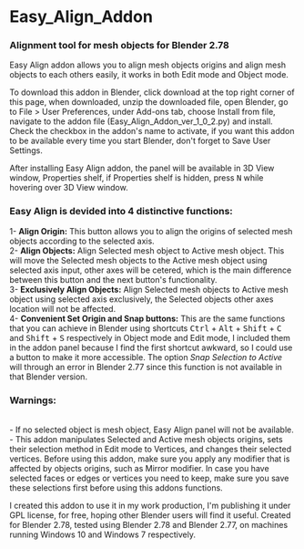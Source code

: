 # Easy_Align_Addon
<H3>Alignment tool for mesh objects for Blender 2.78</H3>

Easy Align addon allows you to align mesh objects origins and align mesh objects to each others easily, it works in both Edit mode and Object mode.<br>

To download this addon in Blender, click download at the top right corner of this page, when downloaded, unzip the downloaded file, open Blender, go to File > User Preferences, under Add-ons tab, choose Install from file, navigate to the addon file (Easy_Align_Addon_ver_1_0_2.py) and install. Check the checkbox in the addon's name to activate, if you want this addon to be available every time you start Blender, don't forget to Save User Settings.<br>

After installing Easy Align addon, the panel will be available in 3D View window, Properties shelf, if Properties shelf is hidden, press <kbd>N</kbd> while hovering over 3D View window.

<H3>Easy Align is devided into 4 distinctive functions:</H3>
1- <b>Align Origin:</b> This button allows you to align the origins of selected mesh objects according to the selected axis.<br>
2- <b>Align Objects:</b> Align Selected mesh object to Active mesh object. This will move the Selected mesh objects to the Active mesh object using selected axis input, other axes will be cetered, which is the main difference between this button and the next button's functionality.<br>
3- <b>Exclusively Align Objects:</b> Align Selected mesh objects to Active mesh object using selected axis exclusively, the Selected objects other axes location will not be affected.<br>
4- <b>Convenient Set Origin and Snap buttons:</b> This are the same functions that you can achieve in Blender using shortcuts <kbd>Ctrl</kbd> + <kbd>Alt</kbd> + <kbd>Shift</kbd> + <kbd>C</kbd> and <kbd>Shift</kbd> + <kbd>S</kbd> respectively in Object mode and Edit mode, I included them in the addon panel because I find the first shortcut awkward, so I could use a button to make it more accessible. The option <I>Snap Selection to Active</I> will through an error in Blender 2.77 since this function is not available in that Blender version.

<H3>Warnings:</H3> <br>
- If no selected object is mesh object, Easy Align panel will not be available.<br>
- This addon manipulates Selected and Active mesh objects origins, sets their selection method in Edit mode to Vertices, and changes their selected vertices. Before using this addon, make sure you apply any modifier that is affected by objects origins, such as Mirror modifier. In case you have selected faces or edges or vertices you need to keep, make sure you save these selections first before using this addons functions.<br>

I created this addon to use it in my work production, I'm publishing it under GPL license, for free, hoping other Blender users will find it useful.
Created for Blender 2.78, tested using Blender 2.78 and Blender 2.77, on machines running Windows 10 and Windows 7 respectively.
